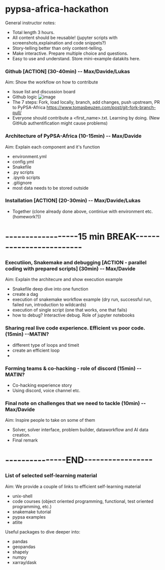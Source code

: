 # pypsa-africa-hackathon
General instructor notes:
- Total length 3 hours.
- All content should be reusable! (jupyter scripts with screenshots,explaination and code snippets?)
- Story-telling better than only content-telling.
- Make interactive. Prepare multiple choice and questions.
- Easy to use and understand. Store mini-example datakits here.

### Github [ACTION] (30-40min) -- Max/Davide/Lukas
Aim: Show the workflow on how to contribute
- Issue list and discussion board
- Github logic ![image](https://user-images.githubusercontent.com/61968949/142782206-22c7d80d-6884-4c84-91d8-93933cd9ba05.png)
- The 7 steps: Fork, load locally, branch, add changes, push upstream, PR to PyPSA-Africa https://www.tomasbeuzen.com/post/git-fork-branch-pull/
- Everyone should contribute a <first_name>.txt. Learning by doing. (New GitHub authentification might cause problems)

### Architecture of PyPSA-Africa (10-15min) -- Max/Davide
Aim: Explain each component and it's function
- environment.yml
- config.yml
- Snakefile
- .py scripts
- .ipynb scripts
- .gitignore
- most data needs to be stored outside

### Installation [ACTION] (20-30min) -- Max/Davide/Lukas
- Together (clone already done above, continiue with environment etc. (homework?))

# ------------------15 min BREAK-------------------------

### Executiion, Snakemake and debugging [ACTION - parallel coding with prepared scripts] (30min) -- Max/Davide
Aim: Explain the architecure and show execution example
- Snakefile deep dive into one function
- create a dag
- execution of snakemake workflow example (dry run, successful run, failed run, introduction to wildcards)
- execution of single script (one that works, one that fails)
- how to debug? Interactive debug. Role of jupyter notebooks

### Sharing real live code experience. Efficient vs poor code. (15min) --MATIN?
- different type of loops and timeit
- create an efficient loop
- 
### Forming teams & co-hacking - role of discord (15min) --MATIN?
- Co-hacking experience story
- Using discord, voice channel etc.

### Final note on challenges that we need to tackle (10min) -- Max/Davide
Aim: Inspire people to take on some of them
- Solver, solver interface, problem builder, dataworkflow and AI data creation.
- Final remark

# ---------------END-----------------

### List of selected self-learning material
Aim: We provide a couple of links to efficient self-learning material
- unix-shell
- code courses (object oriented programming, functional, test oriented programming, etc.)
- snakemake tutorial
- pypsa examples
- atlite

Useful packages to dive deeper into:
- pandas
- geopandas
- shapely
- numpy
- xarray/dask
